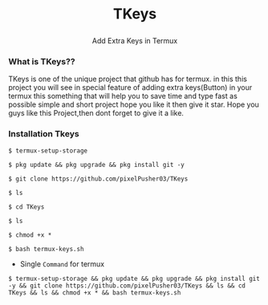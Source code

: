 # <p align="center">TKeys
<p align="center">Add Extra Keys in Termux
<p align="center">

### What is TKeys??
TKeys is one of the unique project that github has for termux.
in this this project you will see in special feature of adding extra keys(Button) in your termux this something that will help you to save time and type fast as possible simple and short project hope you like it then give it star.
Hope you guys like this Project,then dont forget to give it a like.

### Installation Tkeys
```
$ termux-setup-storage
```
```
$ pkg update && pkg upgrade && pkg install git -y
```
```
$ git clone https://github.com/pixelPusher03/TKeys
```
```
$ ls
```
```
$ cd TKeys
```
```
$ ls
```
```
$ chmod +x *
```
```
$ bash termux-keys.sh
```

* Single `Command` for termux
```
$ termux-setup-storage && pkg update && pkg upgrade && pkg install git -y && git clone https://github.com/pixelPusher03/TKeys && ls && cd TKeys && ls && chmod +x * && bash termux-keys.sh
```
